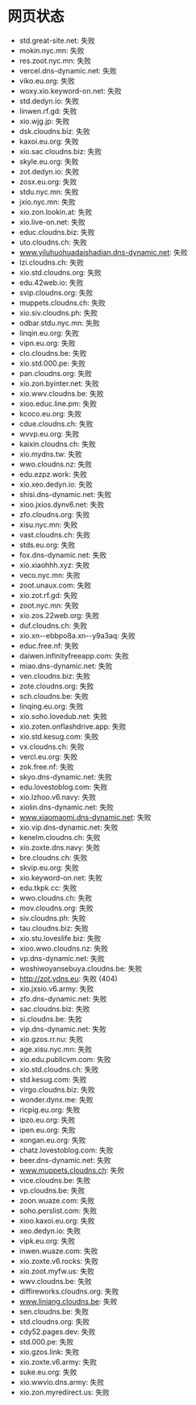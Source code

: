# 网页状态
- std.great-site.net: 失败
- mokin.nyc.mn: 失败
- res.zoot.nyc.mn: 失败
- vercel.dns-dynamic.net: 失败
- viko.eu.org: 失败
- woxy.xio.keyword-on.net: 失败
- std.dedyn.io: 失败
- linwen.rf.gd: 失败
- xio.wjg.jp: 失败
- dsk.cloudns.biz: 失败
- kaxoi.eu.org: 失败
- xio.sac.cloudns.biz: 失败
- skyle.eu.org: 失败
- zot.dedyn.io: 失败
- zosx.eu.org: 失败
- stdu.nyc.mn: 失败
- jxio.nyc.mn: 失败
- xio.zon.lookin.at: 失败
- xio.live-on.net: 失败
- educ.cloudns.biz: 失败
- uto.cloudns.ch: 失败
- www.yiluhuohuadaishadian.dns-dynamic.net: 失败
- lzi.cloudns.ch: 失败
- xio.std.cloudns.org: 失败
- edu.42web.io: 失败
- svip.cloudns.org: 失败
- muppets.cloudns.ch: 失败
- xio.siv.cloudns.ph: 失败
- odbar.stdu.nyc.mn: 失败
- linqin.eu.org: 失败
- vipn.eu.org: 失败
- clo.cloudns.be: 失败
- xio.std.000.pe: 失败
- pan.cloudns.org: 失败
- xio.zon.byinter.net: 失败
- xio.wwv.cloudns.be: 失败
- xioo.educ.line.pm: 失败
- kcoco.eu.org: 失败
- cdue.cloudns.ch: 失败
- wvvp.eu.org: 失败
- kaixin.cloudns.ch: 失败
- xio.mydns.tw: 失败
- wwo.cloudns.nz: 失败
- edu.ezpz.work: 失败
- xio.xeo.dedyn.io: 失败
- shisi.dns-dynamic.net: 失败
- xioo.jxios.dynv6.net: 失败
- zfo.cloudns.org: 失败
- xisu.nyc.mn: 失败
- vast.cloudns.ch: 失败
- stds.eu.org: 失败
- fox.dns-dynamic.net: 失败
- xio.xiaohhh.xyz: 失败
- veco.nyc.mn: 失败
- zoot.unaux.com: 失败
- xio.zot.rf.gd: 失败
- zoot.nyc.mn: 失败
- xio.zos.22web.org: 失败
- duf.cloudns.ch: 失败
- xio.xn--ebbpo8a.xn--y9a3aq: 失败
- educ.free.nf: 失败
- daiwen.infinityfreeapp.com: 失败
- miao.dns-dynamic.net: 失败
- ven.cloudns.biz: 失败
- zote.cloudns.org: 失败
- sch.cloudns.be: 失败
- linqing.eu.org: 失败
- xio.soho.lovedub.net: 失败
- xio.zoten.onflashdrive.app: 失败
- xio.std.kesug.com: 失败
- vx.cloudns.ch: 失败
- vercl.eu.org: 失败
- zok.free.nf: 失败
- skyo.dns-dynamic.net: 失败
- edu.lovestoblog.com: 失败
- xio.lzhoo.v6.navy: 失败
- xiolin.dns-dynamic.net: 失败
- www.xiaomaomi.dns-dynamic.net: 失败
- xio.vip.dns-dynamic.net: 失败
- kenelm.cloudns.ch: 失败
- xio.zoxte.dns.navy: 失败
- bre.cloudns.ch: 失败
- skvip.eu.org: 失败
- xio.keyword-on.net: 失败
- edu.tkpk.cc: 失败
- wwo.cloudns.ch: 失败
- mov.cloudns.org: 失败
- siv.cloudns.ph: 失败
- tau.cloudns.biz: 失败
- xio.stu.loveslife.biz: 失败
- xioo.wwo.cloudns.nz: 失败
- vp.dns-dynamic.net: 失败
- woshiwoyansebuya.cloudns.be: 失败
- http://zot.ydns.eu: 失败 (404)
- xio.jxsio.v6.army: 失败
- zfo.dns-dynamic.net: 失败
- sac.cloudns.biz: 失败
- si.cloudns.be: 失败
- vip.dns-dynamic.net: 失败
- xio.gzos.rr.nu: 失败
- age.xisu.nyc.mn: 失败
- xio.edu.publicvm.com: 失败
- xio.std.cloudns.ch: 失败
- std.kesug.com: 失败
- virgo.cloudns.biz: 失败
- wonder.dynx.me: 失败
- ricpig.eu.org: 失败
- ipzo.eu.org: 失败
- ipen.eu.org: 失败
- xongan.eu.org: 失败
- chatz.lovestoblog.com: 失败
- beer.dns-dynamic.net: 失败
- www.muppets.cloudns.ch: 失败
- vice.cloudns.be: 失败
- vp.cloudns.be: 失败
- zoon.wuaze.com: 失败
- soho.perslist.com: 失败
- xioo.kaxoi.eu.org: 失败
- xeo.dedyn.io: 失败
- vipk.eu.org: 失败
- inwen.wuaze.com: 失败
- xio.zoxte.v6.rocks: 失败
- xio.zoot.myfw.us: 失败
- wwv.cloudns.be: 失败
- diffireworks.cloudns.org: 失败
- www.liniang.cloudns.be: 失败
- sen.cloudns.be: 失败
- std.cloudns.org: 失败
- cdy52.pages.dev: 失败
- std.000.pe: 失败
- xio.gzos.link: 失败
- xio.zoxte.v6.army: 失败
- suke.eu.org: 失败
- xio.wwvio.dns.army: 失败
- xio.zon.myredirect.us: 失败

